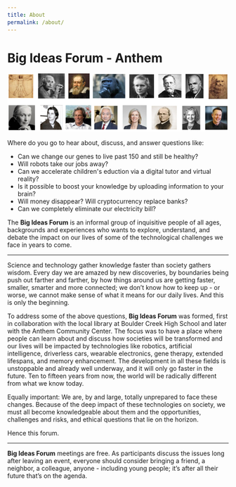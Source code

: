 ```yaml
---
title: About
permalink: /about/
---
```


# **Big Ideas Forum** - Anthem
 
![BIF Logo](assets/bif-logo.jpg)

Where do you go to hear about, discuss, and answer questions like: 

* Can we change our genes to live past 150 and still be healthy? 
* Will robots take our jobs away?
* Can we accelerate children's eduction via a digital tutor and virtual reality?
* Is it possible to boost your knowledge by uploading information to your brain?
* Will money disappear? Will cryptocurrency replace banks?
* Can we completely eliminate our electricity bill?

The **Big Ideas Forum** is an informal group of inquisitive people of all ages, backgrounds and experiences who wants to explore, understand, and debate the impact on our lives of some of the technological challenges we face in years to come.

---

Science and technology  gather knowledge faster than society gathers wisdom. Every day we are amazed by new discoveries, by boundaries being push out farther and farther, by how things around us are getting faster, smaller, smarter and more connected; we don’t know how to keep up - or worse, we cannot make sense of what it means for our daily lives. And this is only the beginning.

To address some of the above questions, **Big Ideas Forum** was formed, first in collaboration with the local library at Boulder Creek High School and later with the Anthem Community Center. The focus was to have a place where people can learn about and discuss how societies will be transformed and our lives will be impacted by technologies like robotics, artificial intelligence, driverless cars, wearable electronics, gene therapy, extended lifespans, and memory enhancement. The development in all these fields is unstoppable and already well underway, and it will only go faster in the future. Ten to fifteen years from now, the world will be radically different from what we know today. 

Equally important: We are, by and large, totally unprepared to face these changes. Because of the deep impact of these technologies on society, we must all become knowledgeable about them and the opportunities, challenges and risks, and ethical questions that lie on the horizon. 

Hence this forum.

---

**Big Ideas Forum** meetings are free. As participants discuss the issues long after leaving an event, everyone should consider bringing a friend, a neighbor, a colleague, anyone - including young people; it’s after all their future that’s on the agenda.
